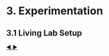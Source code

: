 # 3. Experimentation
## 3.1 Living Lab Setup

[:arrow_backward: ](https://github.com/hhzsmartlab/iowash/blob/master/02_Exploration/2.1_System%20Architecture.md)[:arrow_forward: ](https://github.com/hhzsmartlab/iowash/blob/master/03_Experimentation/3.2_Test-Phase.md)
